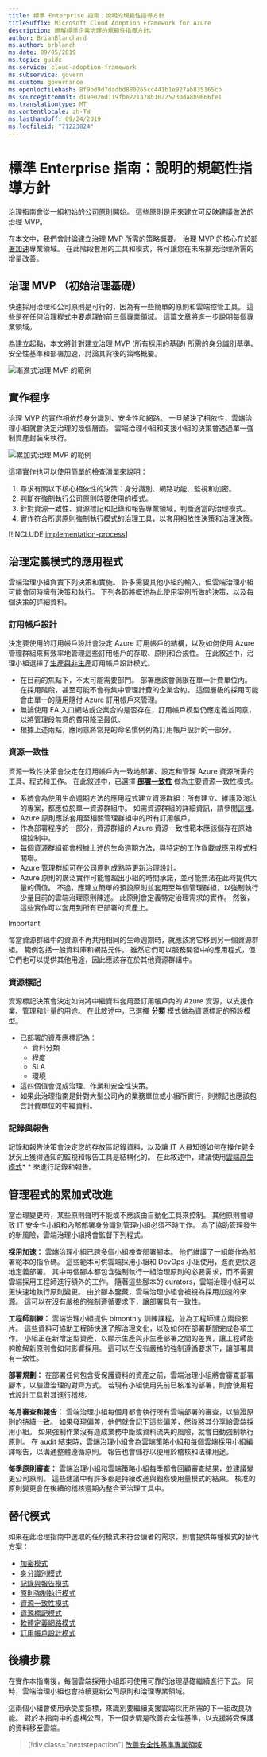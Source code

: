 ```yaml
---
title: 標準 Enterprise 指南：說明的規範性指導方針
titleSuffix: Microsoft Cloud Adoption Framework for Azure
description: 瞭解標準企業治理的規範性指導方針。
author: BrianBlanchard
ms.author: brblanch
ms.date: 09/05/2019
ms.topic: guide
ms.service: cloud-adoption-framework
ms.subservice: govern
ms.custom: governance
ms.openlocfilehash: 8f9bd9d7dadbd880265cc441b1e927ab835165cb
ms.sourcegitcommit: d19e026d119fbe221a78b10225230da8b9666fe1
ms.translationtype: MT
ms.contentlocale: zh-TW
ms.lasthandoff: 09/24/2019
ms.locfileid: "71223824"
---
```

# <a name="standard-enterprise-guide-prescriptive-guidance-explained"></a>標準 Enterprise 指南：說明的規範性指導方針

治理指南會從一組初始的[公司原則](./initial-corporate-policy.md)開始。 這些原則是用來建立可反映[建議做法](./index.md)的治理 MVP。

在本文中，我們會討論建立治理 MVP 所需的策略概要。 治理 MVP 的核心在於[部署加速](../../deployment-acceleration/index.md)專業領域。 在此階段套用的工具和模式，將可讓您在未來擴充治理所需的增量改善。

## <a name="governance-mvp-initial-governance-foundation"></a>治理 MVP （初始治理基礎）

快速採用治理和公司原則是可行的，因為有一些簡單的原則和雲端控管工具。 這些是在任何治理程式中要處理的前三個專業領域。 這篇文章將進一步說明每個專業領域。

為建立起點，本文將針對建立治理 MVP (所有採用的基礎) 所需的身分識別基準、安全性基準和部署加速，討論其背後的策略概要。

![漸進式治理 MVP 的範例](../../../_images/govern/governance-mvp.png)

## <a name="implementation-process"></a>實作程序

治理 MVP 的實作相依於身分識別、安全性和網路。 一旦解決了相依性，雲端治理小組就會決定治理的幾個層面。 雲端治理小組和支援小組的決策會透過單一強制資產封裝來執行。

![累加式治理 MVP 的範例](../../../_images/govern/governance-mvp-implementation-flow.png)

這項實作也可以使用簡單的檢查清單來說明：

1. 尋求有關以下核心相依性的決策：身分識別、網路功能、監視和加密。
2. 判斷在強制執行公司原則時要使用的模式。
3. 針對資源一致性、資源標記和記錄和報告專業領域，判斷適當的治理模式。
4. 實作符合所選原則強制執行模式的治理工具，以套用相依性決策和治理決策。

[!INCLUDE [implementation-process](../../../../includes/implementation-process.md)]

## <a name="application-of-governance-defined-patterns"></a>治理定義模式的應用程式

雲端治理小組負責下列決策和實施。 許多需要其他小組的輸入，但雲端治理小組可能會同時擁有決策和執行。 下列各節將概述為此使用案例所做的決策，以及每個決策的詳細資料。

### <a name="subscription-design"></a>訂用帳戶設計

決定要使用的訂用帳戶設計會決定 Azure 訂用帳戶的結構，以及如何使用 Azure 管理群組來有效率地管理這些訂用帳戶的存取、原則和合規性。 在此敘述中，治理小組選擇了[生產與非生產](../../../decision-guides/subscriptions/index.md#production-and-nonproduction-pattern)訂用帳戶設計模式。

- 在目前的焦點下，不太可能需要部門。 部署應該會侷限在單一計費單位內。 在採用階段，甚至可能不會有集中管理計費的企業合約。 這個層級的採用可能會由單一的隨用隨付 Azure 訂用帳戶來管理。
- 無論使用 EA 入口網站或企業合約是否存在，訂用帳戶模型仍應定義並同意，以將管理段無意的費用降至最低。
- 根據上述兩點，應同意將常見的命名慣例列為訂用帳戶設計的一部分。

### <a name="resource-consistency"></a>資源一致性

資源一致性決策會決定在訂用帳戶內一致地部署、設定和管理 Azure 資源所需的工具、程式和工作。 在此敘述中，已選擇 **[部署一致性](../../../decision-guides/resource-consistency/index.md#deployment-consistency)** 做為主要資源一致性模式。

- 系統會為使用生命週期方法的應用程式建立資源群組：所有建立、維護及淘汰的專案，都應位於單一資源群組中。 如需資源群組的詳細資訊，請參閱[這裡](../../../decision-guides/resource-consistency/index.md#basic-grouping)。
- Azure 原則應該套用至相關管理群組中的所有訂用帳戶。
- 作為部署程序的一部分，資源群組的 Azure 資源一致性範本應該儲存在原始檔控制中。
- 每個資源群組都會根據上述的生命週期方法，與特定的工作負載或應用程式相關聯。
- Azure 管理群組可在公司原則成熟時更新治理設計。
- Azure 原則的廣泛實作可能會超出小組的時間承諾，並可能無法在此時提供大量的價值。 不過，應建立簡單的預設原則並套用至每個管理群組，以強制執行少量目前的雲端治理原則陳述。 此原則會定義特定治理需求的實作。 然後，這些實作可以套用到所有已部署的資產上。

>[!IMPORTANT]
>每當資源群組中的資源不再共用相同的生命週期時，就應該將它移到另一個資源群組。 範例包括一般資料庫和網路元件。 雖然它們可以服務開發中的應用程式，但它們也可以提供其他用途，因此應該存在於其他資源群組中。

### <a name="resource-tagging"></a>資源標記

資源標記決策會決定如何將中繼資料套用至訂用帳戶內的 Azure 資源，以支援作業、管理和計量的用途。 在此敘述中，已選擇 **[分類](../../../decision-guides/resource-tagging/index.md#resource-tagging-patterns)** 模式做為資源標記的預設模型。

- 已部署的資產應標記為：
  - 資料分類
  - 程度
  - SLA
  - 環境
- 這四個值會促成治理、作業和安全性決策。
- 如果此治理指南是針對大型公司內的業務單位或小組所實行，則標記也應該包含計費單位的中繼資料。

### <a name="logging-and-reporting"></a>記錄與報告

記錄和報告決策會決定您的存放區記錄資料，以及讓 IT 人員知道如何在操作健全狀況上獲得通知的監視和報告工具是結構化的。 在此敘述中，建議使用[雲端原生模式](../../../decision-guides/logging-and-reporting/index.md#cloud-native)* * 來進行記錄和報告。

## <a name="incremental-improvement-of-governance-processes"></a>管理程式的累加式改進

當治理變更時，某些原則聲明不能或不應該由自動化工具來控制。 其他原則會導致 IT 安全性小組和內部部署身分識別管理小組必須不時工作。 為了協助管理發生的新風險，雲端治理小組將會監督下列程式。

**採用加速：** 雲端治理小組已跨多個小組檢查部署腳本。 他們維護了一組能作為部署範本的指令碼。 這些範本可供雲端採用小組和 DevOps 小組使用，進而更快速地定義部署。 其中每個腳本都包含強制執行一組治理原則的必要需求，而不需要雲端採用工程師進行額外的工作。 隨著這些腳本的 curators，雲端治理小組可以更快速地執行原則變更。 由於腳本鑒藏，雲端治理小組會被視為採用加速的來源。 這可以在沒有嚴格的強制遵循要求下，讓部署具有一致性。

**工程師訓練：** 雲端治理小組提供 bimonthly 訓練課程，並為工程師建立兩段影片。 這些資料可協助工程師快速了解治理文化，以及如何在部署期間完成各項工作。 小組正在新增定型資產，以顯示生產與非生產部署之間的差異，讓工程師能夠瞭解新原則會如何影響採用。 這可以在沒有嚴格的強制遵循要求下，讓部署具有一致性。

**部署規劃：** 在部署任何包含受保護資料的資產之前，雲端治理小組將會審查部署腳本，以驗證治理的對齊方式。 若現有小組使用先前已核准的部署，則會使用程式設計工具對其進行稽核。

**每月審查和報告：** 雲端治理小組每個月都會執行所有雲端部署的審查，以驗證原則的持續一致。 如果發現偏差，他們就會記下這些偏差，然後將其分享給雲端採用小組。 如果強制作業沒有造成業務中斷或資料流失的風險，就會自動強制執行原則。 在 audit 結束時，雲端治理小組會為雲端策略小組和每個雲端採用小組編譯報告，以溝通整體遵循原則。 報告也會儲存以便用於稽核和法律用途。

**每季原則審查：** 雲端治理小組和雲端策略小組每季都會回顧審查結果，並建議變更公司原則。 這些建議中有許多都是持續改進與觀察使用量模式的結果。 核准的原則變更會在後續的稽核週期內整合至治理工具中。

## <a name="alternative-patterns"></a>替代模式

如果在此治理指南中選取的任何模式未符合讀者的需求，則會提供每種模式的替代方案：

- [加密模式](../../../decision-guides/encryption/index.md)
- [身分識別模式](../../../decision-guides/identity/index.md)
- [記錄與報告模式](../../../decision-guides/logging-and-reporting/index.md)
- [原則強制執行模式](../../../decision-guides/policy-enforcement/index.md)
- [資源一致性模式](../../../decision-guides/resource-consistency/index.md)
- [資源標記模式](../../../decision-guides/resource-tagging/index.md)
- [軟體定義網路模式](../../../decision-guides/software-defined-network/index.md)
- [訂用帳戶設計模式](../../../decision-guides/subscriptions/index.md)

## <a name="next-steps"></a>後續步驟

在實作本指南後，每個雲端採用小組即可使用可靠的治理基礎繼續進行下去。 同時，雲端治理小組也會持續更新公司原則和治理專業領域。

這兩個小組會使用承受度指標，來識別要繼續支援雲端採用所需的下一組改良功能。 對於本指南中的虛構公司，下一個步驟是改善安全性基準，以支援將受保護的資料移至雲端。

> [!div class="nextstepaction"]
> [改善安全性基準專業領域](./security-baseline-improvement.md)
